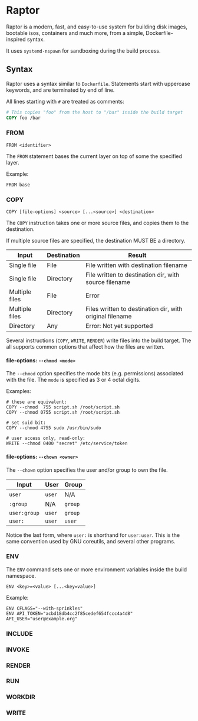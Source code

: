 # Raptor

Raptor is a modern, fast, and easy-to-use system for building disk images,
bootable isos, containers and much more, from a simple, Dockerfile-inspired
syntax.

It uses `systemd-nspawn` for sandboxing during the build process.

## Syntax

Raptor uses a syntax similar to `Dockerfile`. Statements start with uppercase
keywords, and are terminated by end of line.

All lines starting with `#` are treated as comments:

```Dockerfile
# This copies "foo" from the host to "/bar" inside the build target
COPY foo /bar
```

### FROM

```
FROM <identifier>
```

The `FROM` statement bases the current layer on top of some the specified layer.

Example:

```
FROM base
```

### COPY

```
COPY [file-options] <source> [...<source>] <destination>
```

The `COPY` instruction takes one or more source files, and copies them to the
destination.

If multiple source files are specified, the destination MUST BE a directory.

| Input          | Destination | Result                                                   |
|----------------|-------------|----------------------------------------------------------|
| Single file    | File        | File written with destination filename                   |
| Single file    | Directory   | File written to destination dir, with source filename    |
| Multiple files | File        | Error                                                    |
| Multiple files | Directory   | Files written to destination dir, with original filename |
| Directory      | Any         | Error: Not yet supported                                 |

Several instructions (`COPY`, `WRITE`, `RENDER`) write files into the build
target. The all supports common options that affect how the files are written.

#### file-options: `--chmod <mode>`

The `--chmod` option specifies the mode bits (e.g. permissions) associated with
the file. The `mode` is specified as 3 or 4 octal digits.

Examples:

```
# these are equivalent:
COPY --chmod  755 script.sh /root/script.sh
COPY --chmod 0755 script.sh /root/script.sh

# set suid bit:
COPY --chmod 4755 sudo /usr/bin/sudo

# user access only, read-only:
WRITE --chmod 0400 "secret" /etc/service/token
```

#### file-options: `--chown <owner>`

The `--chown` option specifies the user and/or group to own the file.

| Input        | User   | Group   |
|--------------|--------|---------|
| `user`       | `user` | N/A     |
| `:group`     | N/A    | `group` |
| `user:group` | `user` | `group` |
| `user:`      | `user` | `user`  |

Notice the last form, where `user:` is shorthand for `user:user`. This is the
same convention used by GNU coreutils, and several other programs.

### ENV

The `ENV` command sets one or more environment variables inside the build namespace.

```
ENV <key>=<value> [...<key=value>]
```

Example:

```
ENV CFLAGS="--with-sprinkles"
ENV API_TOKEN="acbd18db4cc2f85cedef654fccc4a4d8" API_USER="user@example.org"
```

### INCLUDE


### INVOKE

### RENDER

### RUN

### WORKDIR

### WRITE
